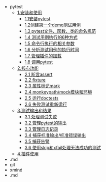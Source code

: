 - pytest
  - [1.安装和使用](1.安装和使用/md/1.安装和使用.md)
    - [1.1安装pytest](1.安装和使用/md/1.1安装pytest.md)
    - [1.2创建第一个demo测试用例](1.安装和使用/md/1.2创建第一个demo测试用例.md)
    - [1.3 pytest文件、函数、类的命名规范](1.安装和使用/md/1.3pytest文件、函数、类的命名规范.md)
    - [1.4 测试用例执行的6种方式](1.安装和使用/md/1.4测试用例执行的6种方式.md)
    - [1.5 命令行执行的相关参数](1.安装和使用/md/1.5命令行执行的相关参数.md)
    - [1.6 分析测试用例的执行时间](1.安装和使用/md/1.6分析测试用例的执行时间.md)
    - [1.7 管理插件的加载](1.安装和使用/md/1.7管理插件的加载.md)
    - [1.8 调用pytest](1.安装和使用/md/1.8调用pytest.md)
  - [2.核心功能](2.核心功能/md/2.核心功能.md)
    - [2.1 断言assert](2.核心功能/md/2.1断言assert/2.1断言assert.md)
    - [2.2 fixture](2.核心功能/md/2.2%20fixture/2.2fixture.md)
    - [2.3 属性标记mark](2.核心功能/md/2.3%20属性标记mark/2.3属性标记mark.md)
    - [2.4 monkeypath/mock模块和环境](2.核心功能/md/2.4%20monkeypath_mock/2.4monkeypath_mock.md)
    - [2.5 运行doctests](2.核心功能/md/2.5%20doctests/2.5doctests.md)
    - [2.6 失败测试重新运行](2.核心功能/md/2.6%20其他/2.6其他)
  - [3.测试输出和结果](3.测试输出和结果/md/3.测试输出和结果.md)
    - [3.1 处理测试失败](3.测试输出和结果/md/3.1处理测试失败.md)
    - [3.2 管理pytest的输出](3.测试输出和结果/md/3.2管理pytest的输出.md)
    - [3.3 管理日志记录](3.测试输出和结果/md/3.3管理日志记录.md)
    - [3.4 捕获标准输出/标准错误输出](3.测试输出和结果/md/3.4标准输出.md)
    - [3.5 捕获告警](3.测试输出和结果/md/3.5捕获警告.md)
    - [3.6 使用skip和xfail处理无法成功的测试](3.测试输出和结果/md/3.6%20使用skip和xfail处理无法成功的测试.md)
  - [4.插件使用](4.插件使用/md/4.插件使用.md)
- .md
- git
- xmind
- .md



